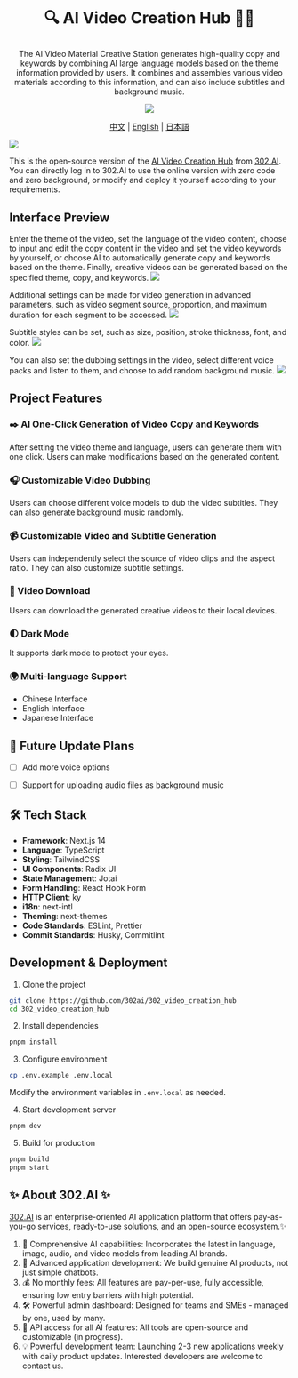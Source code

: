 # <p align="center"> 🔍 AI Video Creation Hub 🚀✨</p>

<p align="center">The AI Video Material Creative Station generates high-quality copy and keywords by combining AI large language models based on the theme information provided by users. It combines and assembles various video materials according to this information, and can also include subtitles and background music.</p>

<p align="center"><a href="https://302.ai/en/tools/video/" target="blank"><img src="https://file.302.ai/gpt/imgs/github/20250102/72a57c4263944b73bf521830878ae39a.png" /></a></p >

<p align="center"><a href="README_zh.md">中文</a> | <a href="README.md">English</a> | <a href="README_ja.md">日本語</a></p>

![](docs/302_Video_Creation_Hub_en.png)

This is the open-source version of the [AI Video Creation Hub](https://302.ai/en/tools/video/) from [302.AI](https://302.ai/en/). You can directly log in to 302.AI to use the online version with zero code and zero background, or modify and deploy it yourself according to your requirements.


## Interface Preview
Enter the theme of the video, set the language of the video content, choose to input and edit the copy content in the video and set the video keywords by yourself, or choose AI to automatically generate copy and keywords based on the theme. Finally, creative videos can be generated based on the specified theme, copy, and keywords.
![](docs/302_AI_Video_Creation_Hub_en_screenshot_01.png)

Additional settings can be made for video generation in advanced parameters, such as video segment source, proportion, and maximum duration for each segment to be accessed.
![](docs/302_AI_Video_Creation_Hub_en_screenshot_02.png)     

Subtitle styles can be set, such as size, position, stroke thickness, font, and color.
![](docs/302_AI_Video_Creation_Hub_en_screenshot_03.png)     

You can also set the dubbing settings in the video, select different voice packs and listen to them, and choose to add random background music.
![](docs/302_AI_Video_Creation_Hub_en_screenshot_04.png)   


## Project Features
### ✒️ AI One-Click Generation of Video Copy and Keywords
  After setting the video theme and language, users can generate them with one click. Users can make modifications based on the generated content.
### 🎧 Customizable Video Dubbing
  Users can choose different voice models to dub the video subtitles. They can also generate background music randomly.
### 📹 Customizable Video and Subtitle Generation
  Users can independently select the source of video clips and the aspect ratio. They can also customize subtitle settings.
### 📎 Video Download
  Users can download the generated creative videos to their local devices.
### 🌓 Dark Mode
  It supports dark mode to protect your eyes.
### 🌍 Multi-language Support
- Chinese Interface
- English Interface
- Japanese Interface
## 🚩 Future Update Plans
- [ ] Add more voice options
- [ ] Support for uploading audio files as background music


## 🛠️ Tech Stack

- **Framework**: Next.js 14
- **Language**: TypeScript
- **Styling**: TailwindCSS
- **UI Components**: Radix UI
- **State Management**: Jotai
- **Form Handling**: React Hook Form
- **HTTP Client**: ky
- **i18n**: next-intl
- **Theming**: next-themes
- **Code Standards**: ESLint, Prettier
- **Commit Standards**: Husky, Commitlint


## Development & Deployment
1. Clone the project
```bash
git clone https://github.com/302ai/302_video_creation_hub
cd 302_video_creation_hub
```

2. Install dependencies
```bash
pnpm install
```

3. Configure environment
```bash
cp .env.example .env.local
```
Modify the environment variables in `.env.local` as needed.

4. Start development server
```bash
pnpm dev
```

5. Build for production
```bash
pnpm build
pnpm start
```


## ✨ About 302.AI ✨
[302.AI](https://302.ai) is an enterprise-oriented AI application platform that offers pay-as-you-go services, ready-to-use solutions, and an open-source ecosystem.✨
1. 🧠 Comprehensive AI capabilities: Incorporates the latest in language, image, audio, and video models from leading AI brands.
2. 🚀 Advanced application development: We build genuine AI products, not just simple chatbots.
3. 💰 No monthly fees: All features are pay-per-use, fully accessible, ensuring low entry barriers with high potential.
4. 🛠 Powerful admin dashboard: Designed for teams and SMEs - managed by one, used by many.
5. 🔗 API access for all AI features: All tools are open-source and customizable (in progress).
6. 💡 Powerful development team: Launching 2-3 new applications weekly with daily product updates. Interested developers are welcome to contact us.
